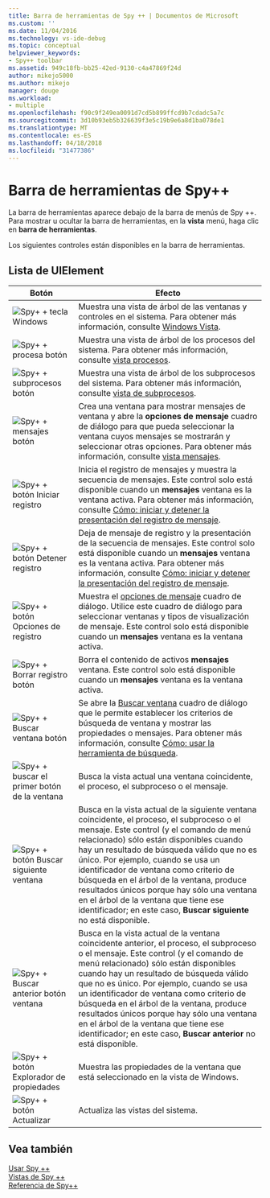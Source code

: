 ```yaml
---
title: Barra de herramientas de Spy ++ | Documentos de Microsoft
ms.custom: ''
ms.date: 11/04/2016
ms.technology: vs-ide-debug
ms.topic: conceptual
helpviewer_keywords:
- Spy++ toolbar
ms.assetid: 949c18fb-bb25-42ed-9130-c4a47869f24d
author: mikejo5000
ms.author: mikejo
manager: douge
ms.workload:
- multiple
ms.openlocfilehash: f90c9f249ea0091d7cd5b899ffcd9b7cdadc5a7c
ms.sourcegitcommit: 3d10b93eb5b326639f3e5c19b9e6a8d1ba078de1
ms.translationtype: MT
ms.contentlocale: es-ES
ms.lasthandoff: 04/18/2018
ms.locfileid: "31477386"
---
```

# <a name="spy-toolbar"></a>Barra de herramientas de Spy++
La barra de herramientas aparece debajo de la barra de menús de Spy ++. Para mostrar u ocultar la barra de herramientas, en la **vista** menú, haga clic en **barra de herramientas**.  
  
 Los siguientes controles están disponibles en la barra de herramientas.  
  
## <a name="uielement-list"></a>Lista de UIElement  
  
|Botón|Efecto|  
|------------|------------|  
|![Spy&#43; &#43; tecla Windows](../debugger/media/icon_spy--_windows.gif "Icon_Spy ++ _Windows")|Muestra una vista de árbol de las ventanas y controles en el sistema. Para obtener más información, consulte [Windows Vista](../debugger/windows-view.md).|  
|![Spy&#43; &#43; procesa botón](../debugger/media/icon_spy--_processes.gif "Icon_Spy ++ _Processes")|Muestra una vista de árbol de los procesos del sistema. Para obtener más información, consulte [vista procesos](../debugger/processes-view.md).|  
|![Spy&#43; &#43; subprocesos botón](../debugger/media/icon_spy--_threads.gif "Icon_Spy ++ _Threads")|Muestra una vista de árbol de los subprocesos del sistema. Para obtener más información, consulte [vista de subprocesos](../debugger/threads-view.md).|  
|![Spy&#43; &#43; mensajes botón](../debugger/media/icon_spy--_messages.gif "Icon_Spy ++ _Messages")|Crea una ventana para mostrar mensajes de ventana y abre la **opciones de mensaje** cuadro de diálogo para que pueda seleccionar la ventana cuyos mensajes se mostrarán y seleccionar otras opciones. Para obtener más información, consulte [vista mensajes](../debugger/messages-view.md).|  
|![Spy&#43; &#43; botón Iniciar registro](../debugger/media/icon_spy--_startlog.gif "Icon_Spy ++ _StartLog")|Inicia el registro de mensajes y muestra la secuencia de mensajes. Este control solo está disponible cuando un **mensajes** ventana es la ventana activa. Para obtener más información, consulte [Cómo: iniciar y detener la presentación del registro de mensaje](../debugger/how-to-start-and-stop-the-message-log-display.md).|  
|![Spy&#43; &#43; botón Detener registro](../debugger/media/icon_spy--_stoplog.gif "Icon_Spy ++ _StopLog")|Deja de mensaje de registro y la presentación de la secuencia de mensajes. Este control solo está disponible cuando un **mensajes** ventana es la ventana activa. Para obtener más información, consulte [Cómo: iniciar y detener la presentación del registro de mensaje](../debugger/how-to-start-and-stop-the-message-log-display.md).|  
|![Spy&#43; &#43; botón Opciones de registro](../debugger/media/icon_spy--_logoptions.gif "Icon_Spy ++ _LogOptions")|Muestra el [opciones de mensaje](../debugger/message-options-dialog-box.md) cuadro de diálogo. Utilice este cuadro de diálogo para seleccionar ventanas y tipos de visualización de mensaje. Este control solo está disponible cuando un **mensajes** ventana es la ventana activa.|  
|![Spy&#43; &#43; Borrar registro botón](../debugger/media/spy--_clearlog.gif "Spy ++ _ClearLog")|Borra el contenido de activos **mensajes** ventana. Este control solo está disponible cuando un **mensajes** ventana es la ventana activa.|  
|![Spy&#43; &#43; Buscar ventana botón](../debugger/media/icon_spy--_findwindow.gif "Icon_Spy ++ _FindWindow")|Se abre la [Buscar ventana](../debugger/find-window-dialog-box.md) cuadro de diálogo que le permite establecer los criterios de búsqueda de ventana y mostrar las propiedades o mensajes. Para obtener más información, consulte [Cómo: usar la herramienta de búsqueda](../debugger/how-to-use-the-finder-tool.md).|  
|![Spy&#43; &#43; buscar el primer botón de la ventana](../debugger/media/icon_spy--_window.gif "Icon_Spy ++ _Window")|Busca la vista actual una ventana coincidente, el proceso, el subproceso o el mensaje.|  
|![Spy&#43; &#43; botón Buscar siguiente ventana](../debugger/media/icon_spy--_nextwindow.gif "Icon_Spy ++ _NextWindow")|Busca en la vista actual de la siguiente ventana coincidente, el proceso, el subproceso o el mensaje. Este control (y el comando de menú relacionado) sólo están disponibles cuando hay un resultado de búsqueda válido que no es único. Por ejemplo, cuando se usa un identificador de ventana como criterio de búsqueda en el árbol de la ventana, produce resultados únicos porque hay sólo una ventana en el árbol de la ventana que tiene ese identificador; en este caso, **Buscar siguiente** no está disponible.|  
|![Spy&#43; &#43; Buscar anterior botón ventana](../debugger/media/icon_spy--_prevwindow.gif "Icon_Spy ++ _PrevWindow")|Busca en la vista actual de la ventana coincidente anterior, el proceso, el subproceso o el mensaje. Este control (y el comando de menú relacionado) sólo están disponibles cuando hay un resultado de búsqueda válido que no es único. Por ejemplo, cuando se usa un identificador de ventana como criterio de búsqueda en el árbol de la ventana, produce resultados únicos porque hay sólo una ventana en el árbol de la ventana que tiene ese identificador; en este caso, **Buscar anterior** no está disponible.|  
|![Spy&#43; &#43; botón Explorador de propiedades](../debugger/media/icon_spy--_propexp.gif "Icon_Spy ++ _PropExp")|Muestra las propiedades de la ventana que está seleccionado en la vista de Windows.|  
|![Spy&#43; &#43; botón Actualizar](../debugger/media/icon_spy--_refresh.gif "Icon_Spy ++ _Refresh")|Actualiza las vistas del sistema.|  
  
## <a name="see-also"></a>Vea también  
 [Usar Spy ++](../debugger/using-spy-increment.md)   
 [Vistas de Spy ++](../debugger/spy-increment-views.md)   
 [Referencia de Spy++](../debugger/spy-increment-reference.md)